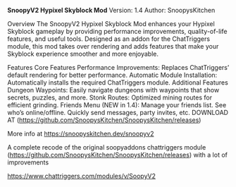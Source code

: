 **SnoopyV2 Hypixel Skyblock Mod**
Version: 1.4
Author: SnoopysKitchen

Overview
The SnoopyV2 Hypixel Skyblock Mod enhances your Hypixel Skyblock gameplay by providing performance improvements, quality-of-life features, and useful tools. Designed as an addon for the ChatTriggers module, this mod takes over rendering and adds features that make your Skyblock experience smoother and more enjoyable.

Features
Core Features
Performance Improvements: Replaces ChatTriggers’ default rendering for better performance.
Automatic Module Installation: Automatically installs the required ChatTriggers module.
Additional Features
Dungeon Waypoints: Easily navigate dungeons with waypoints that show secrets, puzzles, and more.
Stonk Routes: Optimized mining routes for efficient grinding.
Friends Menu (NEW in 1.4):
Manage your friends list.
See who’s online/offline.
Quickly send messages, party invites, etc.
DOWNLOAD AT (https://github.com/SnoopysKitchen/SnoopysKitchen/releases)

More info at https://snoopyskitchen.dev/snoopyv2

A complete recode of the original soopyaddons chattriggers module (https://github.com/SnoopysKitchen/SnoopysKitchen/releases) with a lot of improvements

https://www.chattriggers.com/modules/v/SoopyV2
